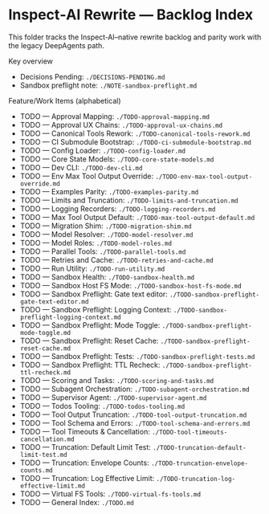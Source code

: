 # Inspect‑AI Rewrite — Backlog Index

This folder tracks the Inspect‑AI–native rewrite backlog and parity work with the legacy DeepAgents path.

Key overview
- Decisions Pending: `./DECISIONS-PENDING.md`
- Sandbox preflight note: `./NOTE-sandbox-preflight.md`

Feature/Work Items (alphabetical)
- TODO — Approval Mapping: `./TODO-approval-mapping.md`
- TODO — Approval UX Chains: `./TODO-approval-ux-chains.md`
- TODO — Canonical Tools Rework: `./TODO-canonical-tools-rework.md`
- TODO — CI Submodule Bootstrap: `./TODO-ci-submodule-bootstrap.md`
- TODO — Config Loader: `./TODO-config-loader.md`
- TODO — Core State Models: `./TODO-core-state-models.md`
- TODO — Dev CLI: `./TODO-dev-cli.md`
- TODO — Env Max Tool Output Override: `./TODO-env-max-tool-output-override.md`
- TODO — Examples Parity: `./TODO-examples-parity.md`
- TODO — Limits and Truncation: `./TODO-limits-and-truncation.md`
- TODO — Logging Recorders: `./TODO-logging-recorders.md`
- TODO — Max Tool Output Default: `./TODO-max-tool-output-default.md`
- TODO — Migration Shim: `./TODO-migration-shim.md`
- TODO — Model Resolver: `./TODO-model-resolver.md`
- TODO — Model Roles: `./TODO-model-roles.md`
- TODO — Parallel Tools: `./TODO-parallel-tools.md`
- TODO — Retries and Cache: `./TODO-retries-and-cache.md`
- TODO — Run Utility: `./TODO-run-utility.md`
- TODO — Sandbox Health: `./TODO-sandbox-health.md`
- TODO — Sandbox Host FS Mode: `./TODO-sandbox-host-fs-mode.md`
- TODO — Sandbox Preflight: Gate text editor: `./TODO-sandbox-preflight-gate-text-editor.md`
- TODO — Sandbox Preflight: Logging Context: `./TODO-sandbox-preflight-logging-context.md`
- TODO — Sandbox Preflight: Mode Toggle: `./TODO-sandbox-preflight-mode-toggle.md`
- TODO — Sandbox Preflight: Reset Cache: `./TODO-sandbox-preflight-reset-cache.md`
- TODO — Sandbox Preflight: Tests: `./TODO-sandbox-preflight-tests.md`
- TODO — Sandbox Preflight: TTL Recheck: `./TODO-sandbox-preflight-ttl-recheck.md`
- TODO — Scoring and Tasks: `./TODO-scoring-and-tasks.md`
- TODO — Subagent Orchestration: `./TODO-subagent-orchestration.md`
- TODO — Supervisor Agent: `./TODO-supervisor-agent.md`
- TODO — Todos Tooling: `./TODO-todos-tooling.md`
- TODO — Tool Output Truncation: `./TODO-tool-output-truncation.md`
- TODO — Tool Schema and Errors: `./TODO-tool-schema-and-errors.md`
- TODO — Tool Timeouts & Cancellation: `./TODO-tool-timeouts-cancellation.md`
- TODO — Truncation: Default Limit Test: `./TODO-truncation-default-limit-test.md`
- TODO — Truncation: Envelope Counts: `./TODO-truncation-envelope-counts.md`
- TODO — Truncation: Log Effective Limit: `./TODO-truncation-log-effective-limit.md`
- TODO — Virtual FS Tools: `./TODO-virtual-fs-tools.md`
- TODO — General Index: `./TODO.md`

